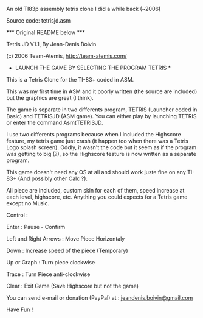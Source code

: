 An old TI83p assembly tetris clone I did a while back (~2006)

Source code: tetrisjd.asm

*** Original README below ***

Tetris JD V1.1, By Jean-Denis Boivin

(c) 2006 Team-Atemis, http://team-atemis.com/


* LAUNCH THE GAME BY SELECTING THE PROGRAM TETRIS *


This is a Tetris Clone for the TI-83+ coded in ASM.

This was my first time in ASM and it poorly written (the source are included) but the graphics are great (I think).

The game is separate in two differents program, TETRIS (Launcher coded in Basic) and TETRISJD (ASM game).
You can either play by launching TETRIS or enter the command Asm(TETRISJD.

I use two differents programs because when I included the Highscore feature, my tetris game just crash (it happen too when there was a Tetris Logo splash screen).
Oddly, it wasn't the code but it seem as if the program was getting to big (?), so the Highscore feature is now written as a separate program.


This game doesn't need any OS at all and should work juste fine on any TI-83+ (And possibly other Calc ?).

All piece are included, custom skin for each of them, speed increase at each level, highscore, etc. Anything you could expects for a Tetris game except no Music.


Control :

Enter : Pause - Confirm

Left and Right Arrows : Move Piece Horizontaly

Down : Increase speed of the piece (Temporary)

Up or Graph : Turn piece clockwise

Trace : Turn Piece anti-clockwise

Clear : Exit Game (Save Highscore but not the game)


You can send e-mail or donation (PayPal) at : jeandenis.boivin@gmail.com


Have Fun !